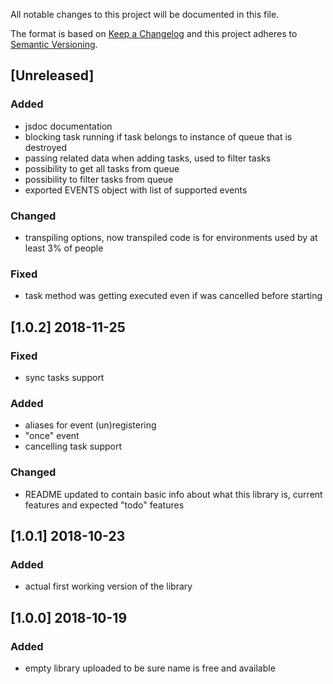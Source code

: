All notable changes to this project will be documented in this file.

The format is based on [Keep a Changelog](http://keepachangelog.com/en/1.0.0/)
and this project adheres to [Semantic Versioning](http://semver.org/spec/v2.0.0.html).

## [Unreleased]
### Added
- jsdoc documentation
- blocking task running if task belongs to instance of queue that is destroyed
- passing related data when adding tasks, used to filter tasks
- possibility to get all tasks from queue
- possibility to filter tasks from queue
- exported EVENTS object with list of supported events
### Changed
- transpiling options, now transpiled code is for environments used by at least 3% of people
### Fixed
- task method was getting executed even if was cancelled before starting

## [1.0.2] 2018-11-25
### Fixed
- sync tasks support
### Added
- aliases for event (un)registering
- "once" event
- cancelling task support
### Changed
- README updated to contain basic info about what this library is, current features and expected "todo" features

## [1.0.1] 2018-10-23
### Added
- actual first working version of the library

## [1.0.0] 2018-10-19
### Added
- empty library uploaded to be sure name is free and available
